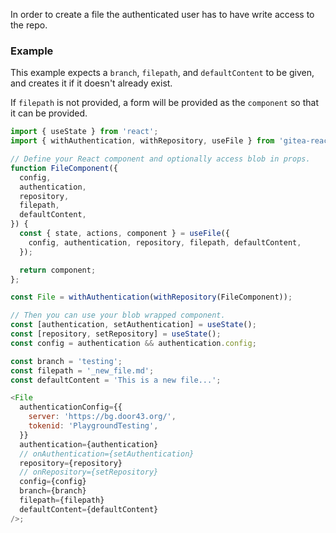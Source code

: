 
In order to create a file the authenticated user has to have write access to the repo.

### Example
This example expects a `branch`, `filepath`, and `defaultContent` to be given, and creates it if it doesn't already exist.

If `filepath` is not provided, a form will be provided as the `component` so that it can be provided.

```js
import { useState } from 'react';
import { withAuthentication, withRepository, useFile } from 'gitea-react-toolkit';

// Define your React component and optionally access blob in props.
function FileComponent({
  config,
  authentication,
  repository,
  filepath,
  defaultContent,
}) {
  const { state, actions, component } = useFile({
    config, authentication, repository, filepath, defaultContent,
  });

  return component;
};

const File = withAuthentication(withRepository(FileComponent));

// Then you can use your blob wrapped component.
const [authentication, setAuthentication] = useState();
const [repository, setRepository] = useState();
const config = authentication && authentication.config;

const branch = 'testing';
const filepath = '_new_file.md';
const defaultContent = 'This is a new file...';

<File
  authenticationConfig={{
    server: 'https://bg.door43.org/',
    tokenid: 'PlaygroundTesting',
  }}
  authentication={authentication}
  // onAuthentication={setAuthentication}
  repository={repository}
  // onRepository={setRepository}
  config={config}
  branch={branch}
  filepath={filepath}
  defaultContent={defaultContent}
/>;
```
